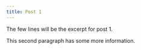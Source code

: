 ```yaml
---
title: Post 1
---
```

The few lines will be the excerpt for post 1.

This second paragraph has some more information.